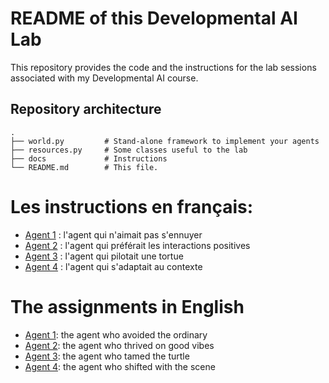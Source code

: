 # README of this Developmental AI Lab

This repository provides the code and the instructions for the lab sessions associated with my Developmental AI course.

## Repository architecture

```
.
├── world.py         # Stand-alone framework to implement your agents
├── resources.py     # Some classes useful to the lab
├── docs             # Instructions
└── README.md        # This file.
```

# Les instructions en français:

* [Agent 1](docs/Agent-1.md) : l'agent qui n'aimait pas s'ennuyer
* [Agent 2](docs/Agent-2.md) : l'agent qui préférait les interactions positives
* [Agent 3](docs/Agent-3.md) : l'agent qui pilotait une tortue
* [Agent 4](docs/Agent-4.md) : l'agent qui s'adaptait au contexte

# The assignments in English

* [Agent 1](docs/agent1.pynb): the agent who avoided the ordinary
* [Agent 2](docs/agent2.pynb): the agent who thrived on good vibes
* [Agent 3](docs/agent3.pynb): the agent who tamed the turtle
* [Agent 4](docs/agent4.pynb): the agent who shifted with the scene
